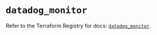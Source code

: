 # `datadog_monitor`

Refer to the Terraform Registry for docs: [`datadog_monitor`](https://registry.terraform.io/providers/datadog/datadog/3.60.1/docs/resources/monitor).
